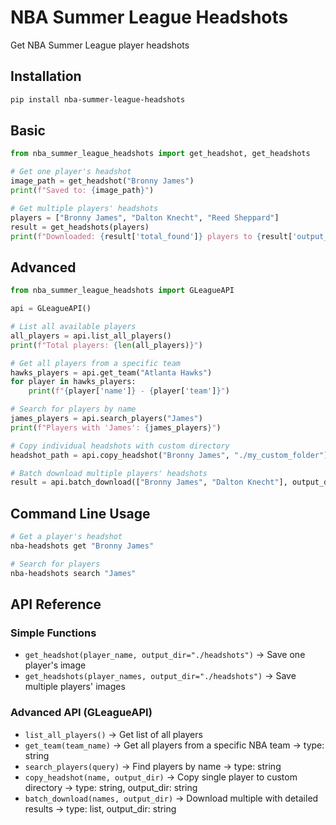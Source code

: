 # NBA Summer League Headshots

Get NBA Summer League player headshots 

## Installation

```bash
pip install nba-summer-league-headshots
```

## Basic

```python
from nba_summer_league_headshots import get_headshot, get_headshots

# Get one player's headshot
image_path = get_headshot("Bronny James")
print(f"Saved to: {image_path}")

# Get multiple players' headshots  
players = ["Bronny James", "Dalton Knecht", "Reed Sheppard"]
result = get_headshots(players)
print(f"Downloaded: {result['total_found']} players to {result['output_dir']}")
```


## Advanced 


```python
from nba_summer_league_headshots import GLeagueAPI

api = GLeagueAPI()

# List all available players
all_players = api.list_all_players()
print(f"Total players: {len(all_players)}")

# Get all players from a specific team
hawks_players = api.get_team("Atlanta Hawks")
for player in hawks_players:
    print(f"{player['name']} - {player['team']}")

# Search for players by name
james_players = api.search_players("James")
print(f"Players with 'James': {james_players}")

# Copy individual headshots with custom directory
headshot_path = api.copy_headshot("Bronny James", "./my_custom_folder")

# Batch download multiple players' headshots
result = api.batch_download(["Bronny James", "Dalton Knecht"], output_dir="./my_custom_folder")

```


## Command Line Usage

```bash
# Get a player's headshot
nba-headshots get "Bronny James"

# Search for players
nba-headshots search "James"
```

## API Reference

### Simple Functions
- `get_headshot(player_name, output_dir="./headshots")` → Save one player's image
- `get_headshots(player_names, output_dir="./headshots")` → Save multiple players' images

### Advanced API (GLeagueAPI)
- `list_all_players()` → Get list of all players 
- `get_team(team_name)` → Get all players from a specific NBA team -> type: string
- `search_players(query)` → Find players by name -> type: string
- `copy_headshot(name, output_dir)` → Copy single player to custom directory -> type: string, output_dir: string
- `batch_download(names, output_dir)` → Download multiple with detailed results -> type: list, output_dir: string
